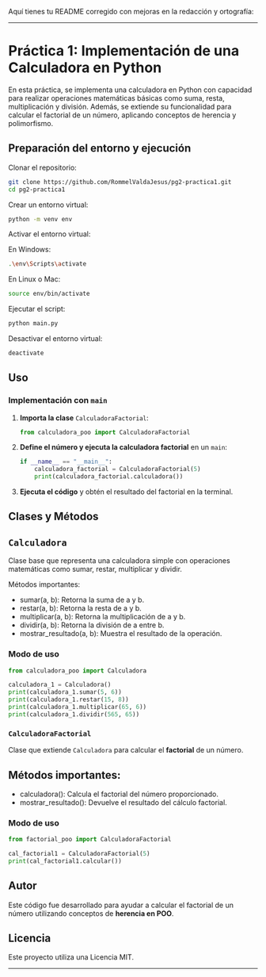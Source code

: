 Aquí tienes tu README corregido con mejoras en la redacción y ortografía:

---

# Práctica 1: Implementación de una Calculadora en Python  

En esta práctica, se implementa una calculadora en Python con capacidad para realizar operaciones matemáticas básicas como suma, resta, multiplicación y división. Además, se extiende su funcionalidad para calcular el factorial de un número, aplicando conceptos de herencia y polimorfismo.  

## Preparación del entorno y ejecución  

Clonar el repositorio:  

```sh
git clone https://github.com/RommelValdaJesus/pg2-practica1.git
cd pg2-practica1
```

Crear un entorno virtual:  

```sh
python -m venv env
```

Activar el entorno virtual:  

En Windows:  

```sh
.\env\Scripts\activate
```  

En Linux o Mac:  

```sh
source env/bin/activate
```

Ejecutar el script:  

```sh
python main.py
```

Desactivar el entorno virtual:  

```sh
deactivate
```
## Uso
### Implementación con `main`
1. **Importa la clase** `CalculadoraFactorial`:
   ```python
   from calculadora_poo import CalculadoraFactorial
   ```
2. **Define el número y ejecuta la calculadora factorial** en un `main`:
   ```python
   if __name__ == "__main__":
       calculadora_factorial = CalculadoraFactorial(5)
       print(calculadora_factorial.calculadora())
   ```
3. **Ejecuta el código** y obtén el resultado del factorial en la terminal.

## Clases y Métodos
## `Calculadora`
Clase base que representa una calculadora simple con operaciones matemáticas como sumar, restar, multiplicar y dividir.

Métodos importantes:

- sumar(a, b): Retorna la suma de a y b.
- restar(a, b): Retorna la resta de a y b.
- multiplicar(a, b): Retorna la multiplicación de a y b.
- dividir(a, b): Retorna la división de a entre b.
- mostrar_resultado(a, b): Muestra el resultado de la operación.

### Modo de uso  

```python
from calculadora_poo import Calculadora  

calculadora_1 = Calculadora()  
print(calculadora_1.sumar(5, 6))  
print(calculadora_1.restar(15, 8))  
print(calculadora_1.multiplicar(65, 6))  
print(calculadora_1.dividir(565, 65))  
```
### `CalculadoraFactorial`
Clase que extiende `Calculadora` para calcular el **factorial** de un número.

## Métodos importantes:
- calculadora(): Calcula el factorial del número proporcionado.
- mostrar_resultado(): Devuelve el resultado del cálculo factorial.


### Modo de uso  

```python
from factorial_poo import CalculadoraFactorial  

cal_factorial1 = CalculadoraFactorial(5)  
print(cal_factorial1.calcular())  
```
## Autor
Este código fue desarrollado para ayudar a calcular el factorial de un número utilizando conceptos de **herencia en POO**.

## Licencia
Este proyecto utiliza una Licencia MIT.

---
